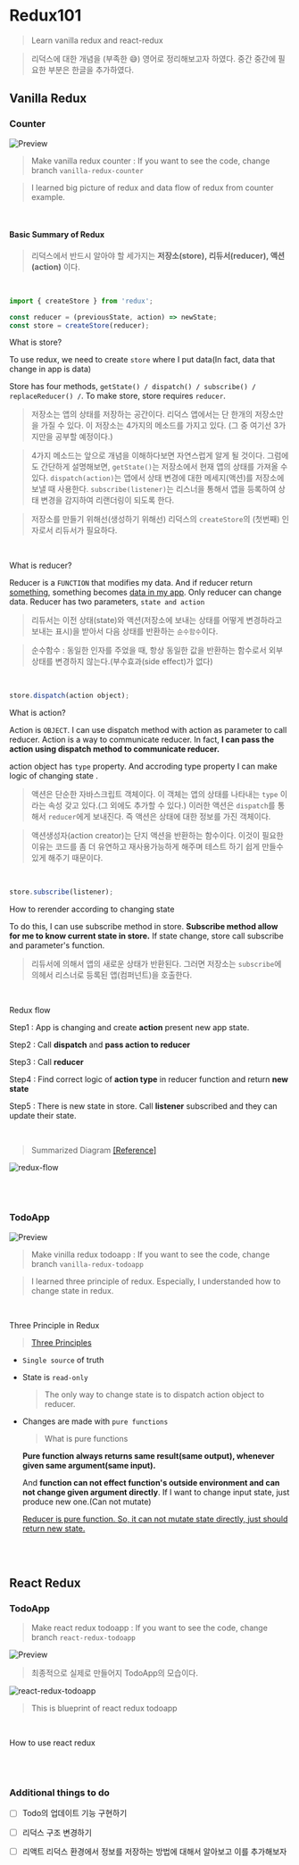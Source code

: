 # Redux101

> Learn vanilla redux and react-redux

> 리덕스에 대한 개념을 (부족한 😅) 영어로 정리해보고자 하였다. 중간 중간에 필요한 부분은 한글을 추가하였다.

## Vanilla Redux

### Counter

![Preview]()

> Make vanilla redux counter : If you want to see the code, change branch `vanilla-redux-counter`

> I learned big picture of redux and data flow of redux from counter example.

<br />

#### Basic Summary of Redux

> 리덕스에서 반드시 알아야 할 세가지는 **저장소(store), 리듀서(reducer), 액션(action)** 이다.

<br />

```js
import { createStore } from 'redux';

const reducer = (previousState, action) => newState;
const store = createStore(reducer);
```

What is store?

To use redux, we need to create `store` where I put data(In fact, data that change in app is data)

Store has four methods, `getState() / dispatch() / subscribe() / replaceReducer() /`.
To make store, store requires `reducer`.

> 저장소는 앱의 상태를 저장하는 공간이다. 리덕스 앱에서는 단 한개의 저장소만을 가질 수 있다. 이 저장소는 4가지의 메소드를 가지고 있다. (그 중 여기선 3가지만을 공부할 예정이다.)

> 4가지 메소드는 앞으로 개념을 이해하다보면 자연스럽게 알게 될 것이다. 그럼에도 간단하게 설명해보면, `getState()`는 저장소에서 현재 앱의 상태를 가져올 수 있다. `dispatch(action)`는 앱에서 상태 변경에 대한 메세지(액션)를 저장소에 보낼 때 사용한다. `subscribe(listener)`는 리스너을 통해서 앱을 등록하여 상태 변경을 감지하여 리랜더링이 되도록 한다.

> 저장소를 만들기 위해선(생성하기 위해선) 리덕스의 `createStore`의 (첫번째) 인자로서 리듀서가 필요하다.

<br />

What is reducer?

Reducer is a `FUNCTION` that modifies my data. And if reducer return <u>something</u>, something becomes <u>data in my app</u>. Only reducer can change data. Reducer has two parameters, `state and action`

> 리듀서는 이전 상태(state)와 액션(저장소에 보내는 상태를 어떻게 변경하라고 보내는 표시)을 받아서 다음 상태를 반환하는 `순수함수`이다.

> 순수함수 : 동일한 인자를 주었을 때, 항상 동일한 값을 반환하는 함수로서 외부 상태를 변경하지 않는다.(부수효과(side effect)가 없다)

<br />

```js
store.dispatch(action object);
```

What is action?

Action is `OBJECT`. I can use dispatch method with action as parameter to call reducer. Action is a way to communicate reducer. In fact, **I can pass the action using dispatch method to communicate reducer.**

action object has `type` property. And accroding type property I can make logic of changing state .

> 액션은 단순한 자바스크립트 객체이다. 이 객체는 앱의 상태를 나타내는 `type` 이라는 속성 갖고 있다.(그 외에도 추가할 수 있다.) 이러한 액션은 `dispatch`를 통해서 `reducer`에게 보내진다. 즉 액션은 상태에 대한 정보를 가진 객체이다.

> 액션생성자(action creator)는 단지 액션을 반환하는 함수이다. 이것이 필요한 이유는 코드를 좀 더 유연하고 재사용가능하게 해주며 테스트 하기 쉽게 만들수 있게 해주기 때문이다.

<br />

```js
store.subscribe(listener);
```

How to rerender according to changing state

To do this, I can use subscribe method in store. **Subscribe method allow for me to know current state in store.** If state change, store call subscribe and parameter's function.

> 리듀서에 의해서 앱의 새로운 상태가 반환된다. 그러면 저장소는 `subscribe`에 의헤서 리스너로 등록된 앱(컴퍼넌트)을 호출한다.

<br />

Redux flow

Step1 : App is changing and create **action** present new app state.

Step2 : Call **dispatch** and **pass action to reducer**

Step3 : Call **reducer**

Step4 : Find correct logic of **action type** in reducer function and return **new state**

Step5 : There is new state in store. Call **listener** subscribed and they can update their state.

<br />

> Summarized Diagram [[Reference]](https://medium.com/@aurelie.lebec/redux-and-react-native-simple-login-example-flow-c4874cf91dde)

![redux-flow](image/redux-flow.png)

<br />
<br />

### TodoApp

![Preview]()

> Make vinilla redux todoapp : If you want to see the code, change branch `vanilla-redux-todoapp`

> I learned three principle of redux. Especially, I understanded how to change state in redux.

<br />

Three Principle in Redux

> [Three Principles](https://redux.js.org/understanding/thinking-in-redux/three-principles#three-principles)

- `Single source` of truth

- State is `read-only`

  > The only way to change state is to dispatch action object to reducer.

- Changes are made with `pure functions`

  > What is pure functions

  **Pure function always returns same result(same output), whenever given same argument(same input).**

  And **function can not effect function's outside environment and can not change given argument directly**. If I want to change input state, just produce new one.(Can not mutate)

  <u>Reducer is pure function. So, it can not mutate state directly, just should return new state.</u>

<br />
<br />

## React Redux

### TodoApp

> Make react redux todoapp : If you want to see the code, change branch `react-redux-todoapp`

![Preview]()

> 최종적으로 실제로 만들어지 TodoApp의 모습이다.

![react-redux-todoapp](image/react-redux-todoapp.png)

> This is blueprint of react redux todoapp

<br />

How to use react redux

<br />
<br />

### Additional things to do

- [ ] Todo의 업데이트 기능 구현하기

- [ ] 리덕스 구조 변경하기

- [ ] 리액트 리덕스 환경에서 정보를 저장하는 방법에 대해서 알아보고 이를 추가해보자
